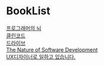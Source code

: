 # BookList

[프로그래머의 뇌](./The%20Programmers's%20Brain.md)<br>
[클린코드](./CleanCode.md)<br>
[드라이브](./Drive.md)<br>
[The Nature of Software Development](./The%20Nature%20of%20Software%20Development.md)<br>
[UX디자이너로 일하고 있습니다.](./UX%EB%94%94%EC%9E%90%EC%9D%B4%EB%84%88%EB%A1%9C%20%EC%9D%BC%ED%95%98%EA%B3%A0%20%EC%9E%88%EC%8A%B5%EB%8B%88%EB%8B%A4.md)
